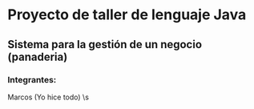 # Proyecto de taller de lenguaje Java
## Sistema para la gestión de un negocio (panaderia)

### Integrantes:
Marcos (Yo hice todo) \s